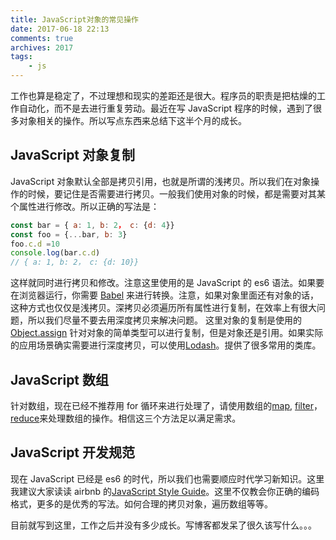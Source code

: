 ```yaml
---
title: JavaScript对象的常见操作
date: 2017-06-18 22:13
comments: true
archives: 2017
tags:
	- js
---
```


工作也算是稳定了，不过理想和现实的差距还是很大。程序员的职责是把枯燥的工作自动化，而不是去进行重复劳动。最近在写 JavaScript 程序的时候，遇到了很多对象相关的操作。所以写点东西来总结下这半个月的成长。

## JavaScript 对象复制

JavaScript 对象默认全部是拷贝引用，也就是所谓的浅拷贝。所以我们在对象操作的时候，要记住是否需要进行拷贝。一般我们使用对象的时候，都是需要对其某个属性进行修改。所以正确的写法是：

```js
const bar = { a: 1, b: 2， c: {d: 4}}
const foo = {...bar, b: 3}
foo.c.d =10
console.log(bar.c.d)
// { a: 1, b: 2， c: {d: 10}}
```

这样就同时进行拷贝和修改。注意这里使用的是 JavaScript 的 es6 语法。如果要在浏览器运行，你需要 [Babel](https://babeljs.io/repl/) 来进行转换。注意，如果对象里面还有对象的话，这种方式也仅仅是浅拷贝。深拷贝必须遍历所有属性进行复制，在效率上有很大问题，所以我们尽量不要去用深度拷贝来解决问题。
这里对象的复制是使用的[Object.assign](https://developer.mozilla.org/en-US/docs/Web/JavaScript/Reference/Global_Objects/Object/assign) 针对对象的简单类型可以进行复制，但是对象还是引用。如果实际的应用场景确实需要进行深度拷贝，可以使用[Lodash](https://lodash.com/)。提供了很多常用的类库。

## JavaScript 数组

针对数组，现在已经不推荐用 for 循环来进行处理了，请使用数组的[map](https://developer.mozilla.org/en-US/docs/Web/JavaScript/Reference/Global_Objects/Array/map), [filter](https://developer.mozilla.org/en-US/docs/Web/JavaScript/Reference/Global_Objects/Array/filter)，[reduce](https://developer.mozilla.org/en-US/docs/Web/JavaScript/Reference/Global_Objects/Array/Reduce)来处理数组的操作。相信这三个方法足以满足需求。

## JavaScript 开发规范

现在 JavaScript 已经是 es6 的时代，所以我们也需要顺应时代学习新知识。这里我建议大家读读 airbnb 的[JavaScript Style Guide](https://github.com/airbnb/javascript)。这里不仅教会你正确的编码格式，更多的是优秀的写法。如何合理的拷贝对象，遍历数组等等。

目前就写到这里，工作之后并没有多少成长。写博客都发呆了很久该写什么。。。

